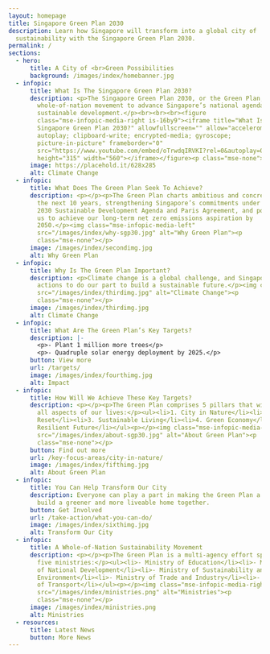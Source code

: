 ```yaml
---
layout: homepage
title: Singapore Green Plan 2030
description: Learn how Singapore will transform into a global city of
  sustainability with the Singapore Green Plan 2030.
permalink: /
sections:
  - hero:
      title: A City of <br>Green Possibilities
      background: /images/index/homebanner.jpg
  - infopic:
      title: What Is The Singapore Green Plan 2030?
      description: <p>The Singapore Green Plan 2030, or the Green Plan, is a
        whole-of-nation movement to advance Singapore’s national agenda on
        sustainable development.</p><br><br><br><figure
        class="mse-infopic-media-right is-16by9"><iframe title="What Is The
        Singapore Green Plan 2030?" allowfullscreen="" allow="accelerometer;
        autoplay; clipboard-write; encrypted-media; gyroscope;
        picture-in-picture" frameborder="0"
        src="https://www.youtube.com/embed/oTrwdqIRVKI?rel=0&autoplay=0&mute=1&enablejsapi=1"
        height="315" width="560"></iframe></figure><p class="mse-none"></p>
      image: https://placehold.it/628x285
      alt: Climate Change
  - infopic:
      title: What Does The Green Plan Seek To Achieve?
      description: <p></p><p>The Green Plan charts ambitious and concrete targets over
        the next 10 years, strengthening Singapore’s commitments under the UN’s
        2030 Sustainable Development Agenda and Paris Agreement, and positioning
        us to achieve our long-term net zero emissions aspiration by
        2050.</p><img class="mse-infopic-media-left"
        src="/images/index/why-sgp30.jpg" alt="Why Green Plan"><p
        class="mse-none"></p>
      image: /images/index/secondimg.jpg
      alt: Why Green Plan
  - infopic:
      title: Why Is The Green Plan Important?
      description: <p>Climate change is a global challenge, and Singapore is taking firm
        actions to do our part to build a sustainable future.</p><img class="mse-infopic-media-right"
        src="/images/index/thirdimg.jpg" alt="Climate Change"><p
        class="mse-none"></p>
      image: /images/index/thirdimg.jpg
      alt: Climate Change
  - infopic:
      title: What Are The Green Plan’s Key Targets?
      description: |-
        <p>- Plant 1 million more trees</p>
        <p>- Quadruple solar energy deployment by 2025.</p>
      button: View more
      url: /targets/
      image: /images/index/fourthimg.jpg
      alt: Impact
  - infopic:
      title: How Will We Achieve These Key Targets?
      description: <p></p><p>The Green Plan comprises 5 pillars that will influence
        all aspects of our lives:</p><ul><li>1. City in Nature</li><li>2. Energy
        Reset</li><li>3. Sustainable Living</li><li>4. Green Economy</li><li>5.
        Resilient Future</li></ul><p></p><img class="mse-infopic-media-right"
        src="/images/index/about-sgp30.jpg" alt="About Green Plan"><p
        class="mse-none"></p>
      button: Find out more
      url: /key-focus-areas/city-in-nature/
      image: /images/index/fifthimg.jpg
      alt: About Green Plan
  - infopic:
      title: You Can Help Transform Our City
      description: Everyone can play a part in making the Green Plan a reality. Let's
        build a greener and more liveable home together.
      button: Get Involved
      url: /take-action/what-you-can-do/
      image: /images/index/sixthimg.jpg
      alt: Transform Our City
  - infopic:
      title: A Whole-of-Nation Sustainability Movement
      description: <p></p><p>The Green Plan is a multi-agency effort spearheaded by
        five ministries:</p><ul><li>- Ministry of Education</li><li>- Ministry
        of National Development</li><li>- Ministry of Sustainability and the
        Environment</li><li>- Ministry of Trade and Industry</li><li>- Ministry
        of Transport</li></ul><p></p><img class="mse-infopic-media-right"
        src="/images/index/ministries.png" alt="Ministries"><p
        class="mse-none"></p>
      image: /images/index/ministries.png
      alt: Ministries
  - resources:
      title: Latest News
      button: More News
---
```

